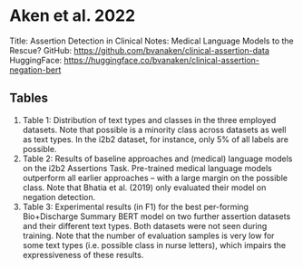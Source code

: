 # Aken et al. 2022

Title: Assertion Detection in Clinical Notes: Medical Language Models to the Rescue?
GitHub: https://github.com/bvanaken/clinical-assertion-data
HuggingFace: https://huggingface.co/bvanaken/clinical-assertion-negation-bert
## Tables

1. Table 1: Distribution of text types and classes in the three employed datasets. Note that possible is a minority class across datasets as well as text types. In the i2b2 dataset, for instance, only 5% of all labels are possible. 
2. Table 2: Results of baseline approaches and (medical) language models on the i2b2 Assertions Task. Pre-trained medical language models outperform all earlier approaches – with a large margin on the possible class. Note that Bhatia et al. (2019) only evaluated their model on negation detection.
3. Table 3: Experimental results (in F1) for the best per-forming Bio+Discharge Summary BERT model on two further assertion datasets and their different text types. Both datasets were not seen during training. Note that the number of evaluation samples is very low for some text types (i.e. possible class in nurse letters), which impairs the expressiveness of these results.
